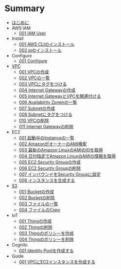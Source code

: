 # Summary
* [はじめに](README.md)
* AWS IAM
	* [001 IAM User](iam/001_iamuser.md)
* Install
	* [001 AWS CLIのインストール](install/001_install.md)
	* [002 jqのインストール](install/002_jq.md)
* Configure
	* [001 Configure](configure/001_setting.md)
* [VPC](vpc/README.md)
	* [001 VPCの作成](vpc/001_create_vpc.md)
	* [002 VPCの一覧](vpc/002_describe_vpc.md)
	* [003 VPCにタグをつける](vpc/003_create_tag.md)
	* [004 Internet Gatewayの作成](vpc/004_create_gateway.md)
	* [005 Internet GatewayとVPCを関連付ける](vpc/005_vpc_gateway.md)
	* [006 Availabirity Zonenの一覧](vpc/006_describe_availability_zone.md)
	* [007 Subnetの作成](vpc/007_create_subnet.md)
	* [008 Subnetにタグをつける](vpc/008_create_subnet_tag.md)
	* [010 VPCの削除](vpc/010_delete_vpc.md)
	* [011 Internet Gatewayの削除](vpc/011_delete_gateway.md)
* EC2
	* [001 起動中のInstanceの一覧](ec2/001_describe.md)
	* [002 AmazonがオーナーのAMI検索](ec2/002_search_ami.md)
	* [003 最新のAmazon LinuxのAMIのIDを取得](ec2/003_amazon_ami.md)
	* [004 日付指定でAmazon LinuxのAMIの情報を取得](ec2/004_amazon_date.md)
	* [005 EC2 Security Groupの作成](ec2/005_create_security.md)
	* [006 EC2 Security Groupの削除](ec2/006_delete_security.md)
	* [007 インバウンドをSecurity Groupに設定](ec2/007_inbound_security.md)
	* [008 インスタンスを生成する](ec2/008_create_instance.md)
* [S3](s3/README.md)
	* [001 Bucketの作成](s3/001_make_bucket.md)
	* [002 Bucketの削除](s3/002_remove_bucket.md)
	* [003 ファイルの一覧](s3/003_ls.md)
	* [004 ファイルのCopy](s3/004_copy.md)
* IoT
	* [001 Thingの作成](iot/001_create_thing.md)
	* [002 Thingの削除](iot/002_delete_thing.md)
	* [003 Thingのポリシーを作成](iot/003_create_policy.md)
	* [004 Thingのポリシーを削除](iot/004_delete_policy.md)
* Cognito
	* [001 Identity Poolを作成する](cognito/001_create-identity.md)
* Guide
	* [001 VPCにEC2インスタンスを作成する](guide/001_create_ec2_instance_in_vpc.md)